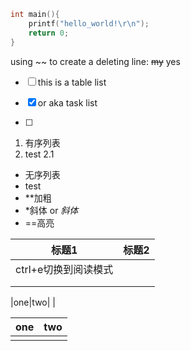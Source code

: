 ``` c
int main(){
	printf("hello_world!\r\n");
	return 0;
}
```

using ~~ to create a deleting line:
~~my~~  yes

- [ ] this is a table list
- [x] or aka task list

- [ ] 

1. 有序列表
2. test
	2.1

- 无序列表
- test
- **加粗
- *斜体  or _斜体_
- ==高亮

| 标题1           | 标题2 |
| ------------- | --- |
| ctrl+e切换到阅读模式 |     |
|               |     |
|               |     |


|one|two|
|

| one | two |
| --- | --- |
|     |     |